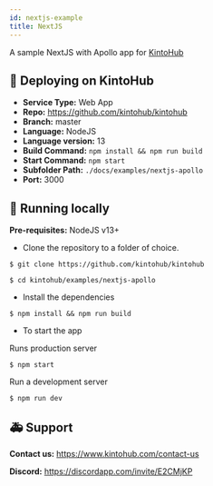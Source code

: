 ```yaml
---
id: nextjs-example
title: NextJS
---
```

A sample NextJS with Apollo app for [KintoHub](https://kintohub.com)

## :rocket: Deploying on KintoHub

- **Service Type:** Web App
- **Repo:** https://github.com/kintohub/kintohub
- **Branch:** master
- **Language:** NodeJS
- **Language version:** 13
- **Build Command:** `npm install && npm run build`
- **Start Command:** `npm start`
- **Subfolder Path:** `./docs/examples/nextjs-apollo`
- **Port:** 3000

## :hammer: Running locally

**Pre-requisites:** NodeJS v13+

- Clone the repository to a folder of choice.

```
$ git clone https://github.com/kintohub/kintohub

$ cd kintohub/examples/nextjs-apollo
```

- Install the dependencies

```
$ npm install && npm run build
```

- To start the app 


Runs production server
```
$ npm start
```
Run a development server
```
$ npm run dev
```


## :ambulance: Support

**Contact us:** https://www.kintohub.com/contact-us

**Discord:** https://discordapp.com/invite/E2CMjKP
